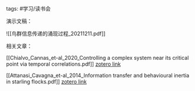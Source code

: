 

tags: #学习/读书会 





演示文稿：

![[鸟群信息传递的涌现过程_20211211.pdf]]

相关文章：

[[Chialvo_Cannas_et-al_2020_Controlling a complex system near its critical point via temporal correlations.pdf]] 
[zotero link](zotero://select/library/items/ILN3QHT5)

[[Attanasi_Cavagna_et-al_2014_Information transfer and behavioural inertia in starling flocks.pdf]] 
[zotero link](zotero://select/library/items/Y5JHJDJG)